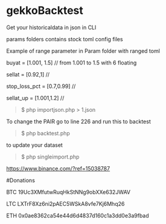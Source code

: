 # gekkoBacktest
Get your historicaldata in json in CLI

params folders contains stock toml config files

Example of range parameter in Param folder with ranged toml

buyat = [1.001, 1.5] // from 1.001 to 1.5 with 6 floating

sellat = [0.92,1] // 

stop_loss_pct = [0.7,0.99] //

sellat_up = [1.001,1.2] //


> $ php importjson.php > 1.json

To change the PAIR go to line 226 and run this to backtest

> $ php backtest.php 

to update your dataset

> $ php singleimport.php

https://www.binance.com/?ref=15038787

#Donations

BTC 19Uc3XMfutwRuqHkStNNg9obXXe632JWAV

LTC LXTrF8Xz6ni2pAEC5WSkA8vfe7Kj6Mhq26

ETH 0x0ae8362ca54e44d6d4837d160c1a3dd0e3a9fbad
